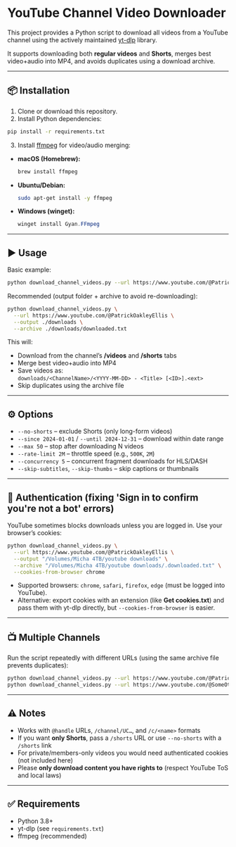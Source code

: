 # YouTube Channel Video Downloader

This project provides a Python script to download all videos from a YouTube channel using the actively maintained [yt-dlp](https://github.com/yt-dlp/yt-dlp) library.

It supports downloading both **regular videos** and **Shorts**, merges best video+audio into MP4, and avoids duplicates using a download archive.

---

## 📦 Installation

1. Clone or download this repository.
2. Install Python dependencies:

```bash
pip install -r requirements.txt
```

3. Install [ffmpeg](https://ffmpeg.org/) for video/audio merging:
- **macOS (Homebrew):**
  ```bash
  brew install ffmpeg
  ```
- **Ubuntu/Debian:**
  ```bash
  sudo apt-get install -y ffmpeg
  ```
- **Windows (winget):**
  ```powershell
  winget install Gyan.FFmpeg
  ```

---

## ▶️ Usage

Basic example:

```bash
python download_channel_videos.py --url https://www.youtube.com/@PatrickOakleyEllis
```

Recommended (output folder + archive to avoid re-downloading):

```bash
python download_channel_videos.py \
  --url https://www.youtube.com/@PatrickOakleyEllis \
  --output ./downloads \
  --archive ./downloads/downloaded.txt
```

This will:
- Download from the channel’s **/videos** and **/shorts** tabs
- Merge best video+audio into MP4
- Save videos as:  
  `downloads/<ChannelName>/<YYYY-MM-DD> - <Title> [<ID>].<ext>`
- Skip duplicates using the archive file

---

## ⚙️ Options

- `--no-shorts` – exclude Shorts (only long-form videos)  
- `--since 2024-01-01` / `--until 2024-12-31` – download within date range  
- `--max 50` – stop after downloading N videos  
- `--rate-limit 2M` – throttle speed (e.g., `500K`, `2M`)  
- `--concurrency 5` – concurrent fragment downloads for HLS/DASH  
- `--skip-subtitles`, `--skip-thumbs` – skip captions or thumbnails  

---

## 🔐 Authentication (fixing 'Sign in to confirm you're not a bot' errors)

YouTube sometimes blocks downloads unless you are logged in. Use your browser’s cookies:

```bash
python download_channel_videos.py \
  --url https://www.youtube.com/@PatrickOakleyEllis \
  --output "/Volumes/Micha 4TB/youtube downloads" \
  --archive "/Volumes/Micha 4TB/youtube downloads/.downloaded.txt" \
  --cookies-from-browser chrome
```

- Supported browsers: `chrome`, `safari`, `firefox`, `edge` (must be logged into YouTube).  
- Alternative: export cookies with an extension (like **Get cookies.txt**) and pass them with yt-dlp directly, but `--cookies-from-browser` is easier.

---

## 📺 Multiple Channels

Run the script repeatedly with different URLs (using the same archive file prevents duplicates):

```bash
python download_channel_videos.py --url https://www.youtube.com/@PatrickOakleyEllis --output ./downloads --archive ./downloads/downloaded.txt
python download_channel_videos.py --url https://www.youtube.com/@SomeOtherCreator     --output ./downloads --archive ./downloads/downloaded.txt
```

---

## ⚠️ Notes

- Works with `@handle` URLs, `/channel/UC…`, and `/c/<name>` formats  
- If you want **only Shorts**, pass a `/shorts` URL or use `--no-shorts` with a `/shorts` link  
- For private/members-only videos you would need authenticated cookies (not included here)  
- Please **only download content you have rights to** (respect YouTube ToS and local laws)  

---

## ✅ Requirements

- Python 3.8+
- yt-dlp (see `requirements.txt`)
- ffmpeg (recommended)
